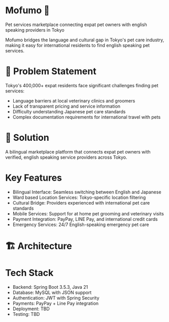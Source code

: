 # Mofumo 🐾

Pet services marketplace connecting expat pet owners with english speaking providers in Tokyo

Mofumo bridges the language and cultural gap in Tokyo's pet care industry, making it easy for international residents to find english speaking pet services.
# 🎯 Problem Statement
Tokyo's 400,000+ expat residents face significant challenges finding pet services:

- Language barriers at local veterinary clinics and groomers
- Lack of transparent pricing and service information
- Difficulty understanding Japanese pet care standards
- Complex documentation requirements for international travel with pets

# 🚀 Solution
A bilingual marketplace platform that connects expat pet owners with verified, english speaking service providers across Tokyo.

# Key Features

- Bilingual Interface: Seamless switching between English and Japanese
- Ward based Location Services: Tokyo-specific location filtering
- Cultural Bridge: Providers experienced with international pet care standards
- Mobile Services: Support for at home pet grooming and veterinary visits
- Payment Integration: PayPay, LINE Pay, and international credit cards
- Emergency Services: 24/7 English-speaking emergency pet care

# 🏗️ Architecture
# Tech Stack

- Backend: Spring Boot 3.5.3, Java 21
- Database: MySQL with JSON support
- Authentication: JWT with Spring Security
- Payments: PayPay + Line Pay integration
- Deployment: TBD
- Testing: TBD
